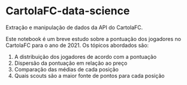# CartolaFC-data-science
Extração e manipulação de dados da API do CartolaFC.

Este notebook é um breve estudo sobre a pontuação dos jogadores no CartolaFC para o ano de 2021. Os tópicos abordados são:

1. A distribuição dos jogadores de acordo com a pontuação
2. Dispersão da pontuação em relação ao preço
3. Comparação das médias de cada posição
4. Quais scouts são a maior fonte de pontos para cada posição
